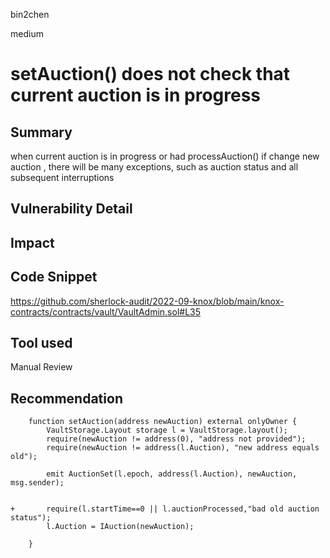 bin2chen

medium

# setAuction() does not check that current auction is in progress

## Summary
when current auction is in progress or had processAuction()
if change new auction ,  there will be many exceptions, such as auction status  and all subsequent interruptions

## Vulnerability Detail

## Impact

## Code Snippet

https://github.com/sherlock-audit/2022-09-knox/blob/main/knox-contracts/contracts/vault/VaultAdmin.sol#L35

## Tool used

Manual Review

## Recommendation

```solidity
    function setAuction(address newAuction) external onlyOwner {
        VaultStorage.Layout storage l = VaultStorage.layout();
        require(newAuction != address(0), "address not provided");
        require(newAuction != address(l.Auction), "new address equals old");

        emit AuctionSet(l.epoch, address(l.Auction), newAuction, msg.sender);


+       require(l.startTime==0 || l.auctionProcessed,"bad old auction status");
        l.Auction = IAuction(newAuction);

    }
```